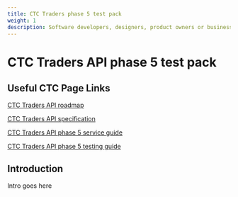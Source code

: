 ```yaml
---
title: CTC Traders phase 5 test pack
weight: 1
description: Software developers, designers, product owners or business analysts. Integrate your software with Common Transit Convention Traders API.
---
```


# CTC Traders API phase 5 test pack

## Useful CTC Page Links
[CTC Traders API roadmap](/roadmaps/common-transit-convention-traders-roadmap/#phase-5)

[CTC Traders API specification](/api-documentation/docs/api/service/common-transit-convention-traders/2.0)

[CTC Traders API phase 5 service guide](/guides/ctc-traders-phase5-service-guide/)

[CTC Traders API phase 5 testing guide](/guides/ctc-traders-phase5-testing-guide/)

## Introduction

Intro goes here